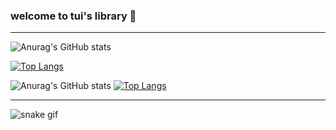 ### welcome to tui's library 🐸
---

![Anurag's GitHub stats](https://github-readme-stats.vercel.app/api?username=tuisapo&show_icons=true&theme=dracula&count_private=true)

[![Top Langs](https://github-readme-stats.vercel.app/api/top-langs/?username=tuisapo&layout=compact&count_private=false)](https://github.com/anuraghazra/github-readme-stats)

![Anurag's GitHub stats](https://github-readme-stats.vercel.app/api?username=tuisapo&show_icons=true&theme=dark)
[![Top Langs](https://github-readme-stats.vercel.app/api/top-langs/?username=tuisapo&layout=compact)](https://github.com/anuraghazra/github-readme-stats)

---

![snake gif](https://github.com/tuisapo/tuisapo/blob/output/github-contribution-grid-snake.svg)
